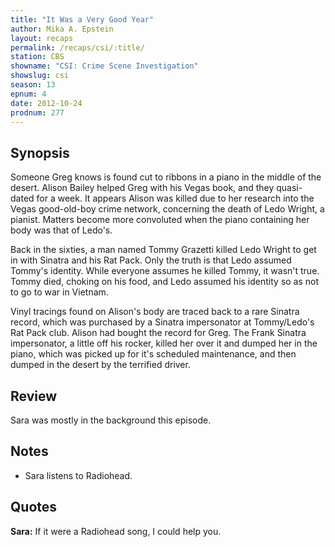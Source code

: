 ```yaml
---
title: "It Was a Very Good Year"
author: Mika A. Epstein
layout: recaps
permalink: /recaps/csi/:title/
station: CBS
showname: "CSI: Crime Scene Investigation"
showslug: csi
season: 13
epnum: 4
date: 2012-10-24
prodnum: 277
---
```


## Synopsis

Someone Greg knows is found cut to ribbons in a piano in the middle of the desert. Alison Bailey helped Greg with his Vegas book, and they quasi-dated for a week. It appears Alison was killed due to her research into the Vegas good-old-boy crime network, concerning the death of Ledo Wright, a pianist. Matters become more convoluted when the piano containing her body was that of Ledo's.

Back in the sixties, a man named Tommy Grazetti killed Ledo Wright to get in with Sinatra and his Rat Pack. Only the truth is that Ledo assumed Tommy's identity. While everyone assumes he killed Tommy, it wasn't true. Tommy died, choking on his food, and Ledo assumed his identity so as not to go to war in Vietnam.

Vinyl tracings found on Alison's body are traced back to a rare Sinatra record, which was purchased by a Sinatra impersonator at Tommy/Ledo's Rat Pack club. Alison had bought the record for Greg. The Frank Sinatra impersonator, a little off his rocker, killed her over it and dumped her in the piano, which was picked up for it's scheduled maintenance, and then dumped in the desert by the terrified driver.

## Review

Sara was mostly in the background this episode.

## Notes

* Sara listens to Radiohead.

## Quotes

**Sara:** If it were a Radiohead song, I could help you.
